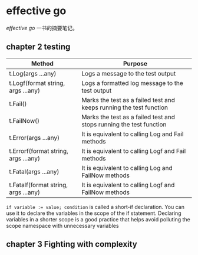 # effective go

*effective go* 一书的摘要笔记。

## chapter 2 testing
|Method|Purpose|
|---|---|
|t.Log(args ...any)|Logs a message to the test output|
|t.Logf(format string, args ...any)| Logs a formatted log message to the test output|
|t.Fail() |Marks the test as a failed test and keeps running the test function|
|t.FailNow()| Marks the test as a failed test and stops running the test function|
|t.Error(args ...any)|It is equivalent to calling Log and Fail methods|
|t.Errorf(format string, args ...any) |It is equivalent to calling Logf and Fail methods|
|t.Fatal(args ...any)|It is equivalent to calling Log and FailNow methods|
|t.Fatalf(format string, args ...any)| It is equivalent to calling Logf and FailNow methods|

`if variable := value; condition` is called a short-if declaration. You
can use it to declare the variables in the scope of the if statement. Declaring
variables in a shorter scope is a good practice that helps avoid polluting the
scope namespace with unnecessary variables

## chapter 3 Fighting with complexity